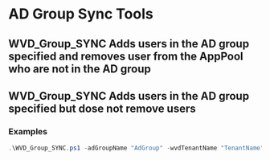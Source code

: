 
# AD Group Sync Tools 
## WVD_Group_SYNC Adds users in the AD group specified and removes user from the AppPool who are not in the AD group
## WVD_Group_SYNC Adds users in the AD group specified but dose not remove users

### Examples
```powershell
.\WVD_Group_SYNC.ps1 -adGroupName "AdGroup" -wvdTenantName "TenantName" -wvdHostPoolName "Hostpoolname" -wvdAppGroupName "AppGroupName"
```
